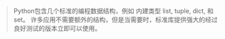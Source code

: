 > Python包含几个标准的编程数据结构，例如 内建类型 list, tuple, dict, 和 set。
> 许多应用不需要额外的结构，但是当需要时，标准库提供强大的经过良好测试的版本立即可以使用。
